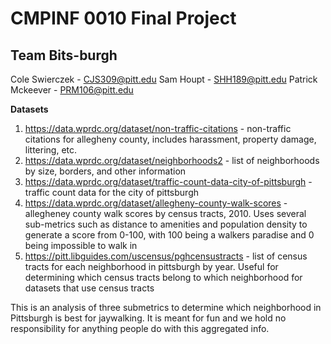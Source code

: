 # CMPINF 0010 Final Project

## Team Bits-burgh

Cole Swierczek - CJS309@pitt.edu
Sam Houpt - SHH189@pitt.edu
Patrick Mckeever - PRM106@pitt.edu

**Datasets**
1. https://data.wprdc.org/dataset/non-traffic-citations - non-traffic citations for allegheny county, includes harassment, property damage, littering, etc. 
2. https://data.wprdc.org/dataset/neighborhoods2 - list of neighborhoods by size, borders, and other information 
3. https://data.wprdc.org/dataset/traffic-count-data-city-of-pittsburgh - traffic count data for the city of pittsburgh
4. https://data.wprdc.org/dataset/allegheny-county-walk-scores - allegheney county walk scores by census tracts, 2010. Uses several sub-metrics such as distance to amenities and population density to generate a score from 0-100, with 100 being a walkers paradise and 0 being impossible to walk in
5. https://pitt.libguides.com/uscensus/pghcensustracts - list of census tracts for each neighborhood in pittsburgh by year. Useful for determining which census tracts belong to which neighborhood for datasets that use census tracts


This is an analysis of three submetrics to determine which neighborhood in Pittsburgh is best for jaywalking. It is meant for fun and we hold no responsibility for anything people do with this aggregated info. 